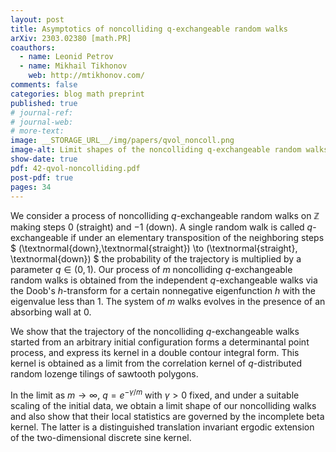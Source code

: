 ```yaml
---
layout: post
title: Asymptotics of noncolliding q-exchangeable random walks
arXiv: 2303.02380 [math.PR]
coauthors: 
  - name: Leonid Petrov
  - name: Mikhail Tikhonov
    web: http://mtikhonov.com/
comments: false
categories: blog math preprint
published: true
# journal-ref: 
# journal-web: 
# more-text:
image: __STORAGE_URL__/img/papers/qvol_noncoll.png
image-alt: Limit shapes of the noncolliding q-exchangeable random walks
show-date: true
pdf: 42-qvol-noncolliding.pdf
post-pdf: true
pages: 34
---
```


We consider a process of noncolliding $q$-exchangeable random walks on $\mathbb{Z}$ making steps $0$ (straight) and $-1$ (down). A single random walk is called $q$-exchangeable if under an elementary transposition of the neighboring steps $ (\textnormal{down},\textnormal{straight}) \to (\textnormal{straight}, \textnormal{down}) $ the probability of the trajectory is multiplied by a parameter $q\in(0,1)$. Our process of $m$ noncolliding $q$-exchangeable random walks is obtained from the independent $q$-exchangeable walks via the Doob's $h$-transform for a certain nonnegative eigenfunction $h$ with the eigenvalue less than $1$.  The system of $m$ walks evolves in the presence of an absorbing wall at $0$.

We show that the trajectory of the noncolliding $q$-exchangeable walks started from an arbitrary initial configuration forms a determinantal point process, and express its kernel in a double contour integral form. This kernel is obtained as a limit from the correlation kernel of $q$-distributed random lozenge tilings of sawtooth polygons.

In the limit as $m\to \infty$, $q=e^{-\gamma/m}$ with $\gamma>0$ fixed, and under a suitable scaling of the initial data, we obtain a limit shape of our noncolliding walks and also show that their local statistics are governed by the incomplete beta kernel. The latter is a distinguished translation invariant ergodic extension of the two-dimensional discrete sine kernel.


